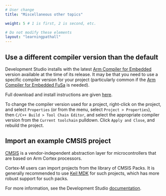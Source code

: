 ```yaml
---
# User change
title: "Miscellaneous other topics"

weight: 5 # 1 is first, 2 is second, etc.

# Do not modify these elements
layout: "learningpathall"
---
```

## Use a different compiler version than the default

Development Studio installs with the latest [Arm Compiler for Embedded](https://developer.arm.com/Tools%20and%20Software/Arm%20Compiler%20for%20Embedded) version available at the time of its release. It may be that you need to use a specific compiler version for your project (particularly common if the [Arm Compiler for Embedded FuSa](https://developer.arm.com/Tools%20and%20Software/Arm%20Compiler%20for%20Embedded%20FuSa) is needed).

Full download and install instructions are given [here](/install-tools/armclang/).

To change the compiler version used for a project, right-click on the project, and select `Properties` (or from the menu, select `Project > Properties`), then `C/C++ Build > Tool Chain Editor`, and select the appropriate compiler version from the `Current toolchain` pulldown. Click `Apply and Close`, and rebuild the project.

## Import an example CMSIS project

[CMSIS](https://developer.arm.com/tools-and-software/embedded/cmsis) is a vendor-independent abstraction layer for microcontrollers that are based on Arm Cortex processors.

Cortex-M users can import projects from the library of CMSIS Packs. It is generally recommended to use [Keil MDK](https://www2.keil.com/mdk5) for such projects, which has more robust support for such packs.

For more information, see the Development Studio [documentation](https://developer.arm.com/documentation/101469/latest/Migrating-from-DS-5-to-Arm-Development-Studio/CMSIS-Packs).
